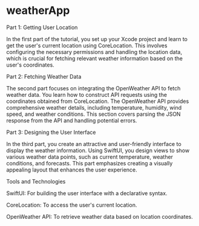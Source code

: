 # weatherApp

Part 1: Getting User Location

In the first part of the tutorial, you set up your Xcode project and learn to get the user's current location using CoreLocation. This involves configuring the necessary permissions and handling the location data, which is crucial for fetching relevant weather information based on the user's coordinates.


Part 2: Fetching Weather Data

The second part focuses on integrating the OpenWeather API to fetch weather data. You learn how to construct API requests using the coordinates obtained from CoreLocation. The OpenWeather API provides comprehensive weather details, including temperature, humidity, wind speed, and weather conditions. This section covers parsing the JSON response from the API and handling potential errors.


Part 3: Designing the User Interface

In the third part, you create an attractive and user-friendly interface to display the weather information. Using SwiftUI, you design views to show various weather data points, such as current temperature, weather conditions, and forecasts. This part emphasizes creating a visually appealing layout that enhances the user experience.

Tools and Technologies

SwiftUI: For building the user interface with a declarative syntax.

CoreLocation: To access the user's current location.

OpenWeather API: To retrieve weather data based on location coordinates.
